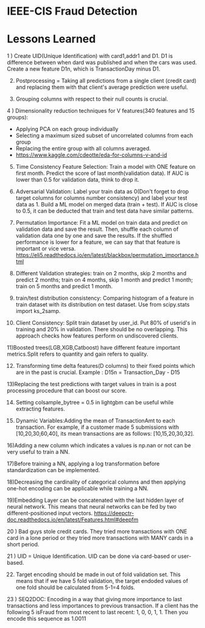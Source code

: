 # IEEE-CIS Fraud Detection

# Lessons Learned

1 ) Create UID(Unique Identification) with card1,addr1 and D1. D1 is difference between when dard was published and when the cars was used. Create a new feature D1n, which is TransactionDay minus D1.

2) Postprocessing = Taking all predictions from a single client (credit card) and replacing them with that client's average prediction were useful.

3) Grouping columns with respect to their null counts is crucial.

4 ) Dimensionality reduction techniques for V features(340 features and 15 groups):
- Applying PCA on each group individually
- Selecting a maximum sized subset of uncorrelated columns from each group
- Replacing the entire group with all columns averaged. 
- https://www.kaggle.com/cdeotte/eda-for-columns-v-and-id

5) Time Consistency Feature Selection: Train a model with ONE feature on first month. Predict the score of last month(validation data). If AUC is lower than 0.5 for validation data, think to drop it.

6) Adversarial Validation: Label your train data as 0(Don't forget to drop target columns for columns number consistency) and label your test data as 1. Build a ML model on merged data (train + test). If AUC is close to 0.5, it can be deducted that train and test data have similar patterns.

7) Permutation Importance: Fit a ML model on train data and predict on validation data and save the result. Then, shuffle each column of validation data one by one and save the results. If the shuffled performance is lower for a feature, we can say that that feature is important or vice versa.
https://eli5.readthedocs.io/en/latest/blackbox/permutation_importance.html

8) Different Validation strategies: train on 2 months, skip 2 months and predict 2 months; train on 4 months, skip 1 month and predict 1 month; train on 5 months and predict 1 month.

9) train/test distribution consistency: Comparing histogram of a feature in train dataset with its distribution on test dataset. 
Use from scipy.stats import ks_2samp.

10) Client Consistency: Split train dataset by user_id. Put 80% of userid's in training and 20% in validation. There should be no overlapping. This approach checks how features perform on undiscovered clients.

11)Boosted trees(LGB,XGB,Catboost) have different feature important metrics.Split refers to quantity and gain refers to quality.

12) Transforming time delta features(D columns) to their fixed points which are in the past is crucial. Example : D15n = Transaction_Day - D15

13)Replacing the test predictions with target values in train is a post processing procedure that can boost our score.

14) Setting colsample_bytree = 0.5 in lightgbm can be useful while extracting features.

15) Dynamic Variables:Adding the mean of TransactionAmt to each transaction. For example, if a customer made 5 submissions with [10,20,30,60,40], its mean transactions are as follows: [10,15,20,30,32].

16)Adding a new column which indicates a values is np.nan or not can be very useful to train a NN.

17)Before training a NN, applying a log transformation before standardization can be implemented.

18)Decreasing the cardinality of categorical columns and then applying one-hot encoding can be applicable while training a NN.

19)Embedding Layer can be concatenated with the last hidden layer of neural network. This means that neural networks can be fed by two different-positioned input vectors.
https://deepctr-doc.readthedocs.io/en/latest/Features.html#deepfm

20 ) Bad guys stole credit cards. They tried more transactions with ONE card in a lone period or they tried more transactions with MANY cards in a short period.

21 ) UID = Unique Identification. UID can be done via card-based or user-based.

22) Target encoding should be made in out of fold validation set. This means that if we have 5 fold validation, the target endoded values of one fold should be calculated from 5-1=4 folds.

23 ) SEQ2DOC: Encoding in a way that giving more importance to last transactions and less importances to previous transaction. If a client has the following 5 isFraud from most recent to last recent: 1, 0, 0, 1, 1. Then you encode this sequence as 1.0011

